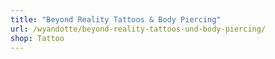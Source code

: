 ```yaml
---
title: "Beyond Reality Tattoos & Body Piercing"
url: /wyandotte/beyond-reality-tattoos-und-body-piercing/
shop: Tattoo
---
```

